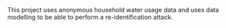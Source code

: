 This project uses anonymous household water usage data and uses data modelling to be able to perform a re-identification attack.

